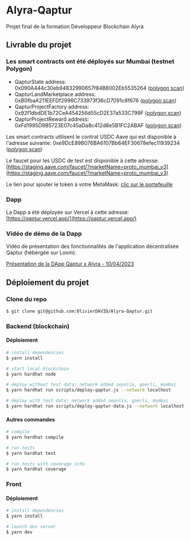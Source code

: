 # Alyra-Qaptur

Projet final de la formation Développeur Blockchain Alyra

## Livrable du projet

### Les smart contracts ont été déployés sur Mumbai (testnet Polygon)

- QapturState address: 0x090A444c30eb94832990657f84B8002Eb5535264 ([polygon scan](https://mumbai.polygonscan.com/address/0x090a444c30eb94832990657f84b8002eb5535264))
- QapturLandMarketplace address: 0xB0fbaA211EEFDf2996C733973f36cD7091c8f676 ([polygon scan](https://mumbai.polygonscan.com/address/0xb0fbaa211eefdf2996c733973f36cd7091c8f676))
- QapturProjectFactory address: 0x92f1dbdDE1b72CeA454256d55cD2E37a533C799F ([polygon scan](https://mumbai.polygonscan.com/address/0x92f1dbdde1b72cea454256d55cd2e37a533c799f))
- QapturProjectReward address: 0xFd1995D9B5723E07c45aDa8c412d8e5B1FC2ABAF ([polygon scan](https://mumbai.polygonscan.com/address/0xfd1995d9b5723e07c45ada8c412d8e5b1fc2abaf))

Les smart contracts utilisent le contrat USDC Aave qui est disponible à l'adresse suivante: 0xe9DcE89B076BA6107Bb64EF30678efec11939234 ([polygon scan](https://mumbai.polygonscan.com/address/0xe9dce89b076ba6107bb64ef30678efec11939234))

Le faucet pour les USDC de test est disponible à cette adresse: [https://staging.aave.com/faucet/?marketName=proto_mumbai_v3](https://staging.aave.com/faucet/?marketName=proto_mumbai_v3)

Le lien pour ajouter le token à votre MetaMask: [clic sur le portefeuille](https://staging.aave.com/reserve-overview/?underlyingAsset=0xe9dce89b076ba6107bb64ef30678efec11939234&marketName=proto_mumbai_v3)

### Dapp

La Dapp a été déployée sur Vercel à cette adresse: [https://qaptur.vercel.app/](https://qaptur.vercel.app/)

### Vidéo de démo de la Dapp

Vidéo de présentation des fonctionnalités de l'application décentralisée Qaptur (hébergée sur Loom).

[Présentation de la DApp Qaptur x Alyra - 10/04/2023](https://www.loom.com/share/b3b42498f4dc4a91a07d472a9f1cae34)

## Déploiement du projet

### Clone du repo

```bash
$ git clone git@github.com:0livierDAVID/Alyra-Qaptur.git
```

### Backend (blockchain)

#### Déploiement

```bash
# install dependencies
$ yarn install

# start local blockchain
$ yarn hardhat node

# deploy without test data: network added sepolia, goerli, mumbai
$ yarn hardhat run scripts/deploy-qaptur.js --network localhost

# deploy with test data: network added sepolia, goerli, mumbai
$ yarn hardhat run scripts/deploy-qaptur-data.js --network localhost
```

#### Autres commandes

```bash
# compile
$ yarn hardhat compile

# run tests
$ yarn hardhat test

# run tests with coverage info
$ yarn hardhat coverage
```

### Front

#### Déploiement

```bash
# install dependencies
$ yarn install

# launch dev server
$ yarn dev
```

